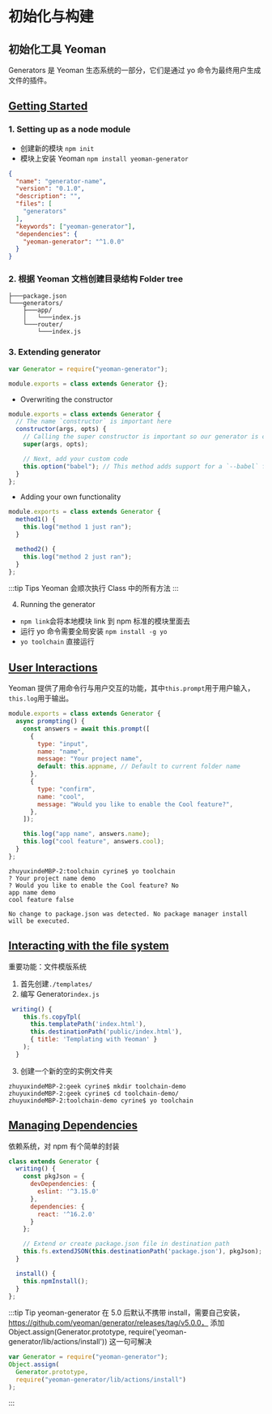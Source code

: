 # 初始化与构建

## 初始化工具 Yeoman

Generators 是 Yeoman 生态系统的一部分，它们是通过 yo 命令为最终用户生成文件的插件。

## [Getting Started](https://yeoman.io/authoring/index.html)

### 1. Setting up as a node module

- 创建新的模块 `npm init`
- 模块上安装 Yeoman `npm install yeoman-generator`

```JSON
{
  "name": "generator-name",
  "version": "0.1.0",
  "description": "",
  "files": [
    "generators"
  ],
  "keywords": ["yeoman-generator"],
  "dependencies": {
    "yeoman-generator": "^1.0.0"
  }
}
```

### 2. 根据 Yeoman 文档创建目录结构 Folder tree

```
├───package.json
└───generators/
    ├───app/
    │   └───index.js
    └───router/
        └───index.js
```

### 3. Extending generator

```js
var Generator = require("yeoman-generator");

module.exports = class extends Generator {};
```

- Overwriting the constructor

```js
module.exports = class extends Generator {
  // The name `constructor` is important here
  constructor(args, opts) {
    // Calling the super constructor is important so our generator is correctly set up
    super(args, opts);

    // Next, add your custom code
    this.option("babel"); // This method adds support for a `--babel` flag
  }
};
```

- Adding your own functionality

```js
module.exports = class extends Generator {
  method1() {
    this.log("method 1 just ran");
  }

  method2() {
    this.log("method 2 just ran");
  }
};
```

:::tip Tips
Yeoman 会顺次执行 Class 中的所有方法
:::

4. Running the generator

- `npm link`会将本地模块 link 到 npm 标准的模块里面去
- 运行 yo 命令需要全局安装 `npm install -g yo`
- `yo toolchain` 直接运行

## [User Interactions](https://yeoman.io/authoring/user-interactions.html)

Yeoman 提供了用命令行与用户交互的功能，其中`this.prompt`用于用户输入，`this.log`用于输出。

```js
module.exports = class extends Generator {
  async prompting() {
    const answers = await this.prompt([
      {
        type: "input",
        name: "name",
        message: "Your project name",
        default: this.appname, // Default to current folder name
      },
      {
        type: "confirm",
        name: "cool",
        message: "Would you like to enable the Cool feature?",
      },
    ]);

    this.log("app name", answers.name);
    this.log("cool feature", answers.cool);
  }
};
```

```log
zhuyuxindeMBP-2:toolchain cyrine$ yo toolchain
? Your project name demo
? Would you like to enable the Cool feature? No
app name demo
cool feature false

No change to package.json was detected. No package manager install will be executed.
```

## [Interacting with the file system](https://yeoman.io/authoring/file-system.html)

重要功能：文件模版系统

1. 首先创建`./templates/`
2. 编写 Generator`index.js`

```js
 writing() {
    this.fs.copyTpl(
      this.templatePath('index.html'),
      this.destinationPath('public/index.html'),
      { title: 'Templating with Yeoman' }
    );
  }
```

3. 创建一个新的空的实例文件夹

```log
zhuyuxindeMBP-2:geek cyrine$ mkdir toolchain-demo
zhuyuxindeMBP-2:geek cyrine$ cd toolchain-demo/
zhuyuxindeMBP-2:toolchain-demo cyrine$ yo toolchain
```

## [Managing Dependencies](https://yeoman.io/authoring/dependencies.html)

依赖系统，对 npm 有个简单的封装

```js
class extends Generator {
  writing() {
    const pkgJson = {
      devDependencies: {
        eslint: '^3.15.0'
      },
      dependencies: {
        react: '^16.2.0'
      }
    };

    // Extend or create package.json file in destination path
    this.fs.extendJSON(this.destinationPath('package.json'), pkgJson);
  }

  install() {
    this.npmInstall();
  }
};
```

:::tip Tip
yeoman-generator 在 5.0 后默认不携带 install，需要自己安装，https://github.com/yeoman/generator/releases/tag/v5.0.0，
添加 Object.assign(Generator.prototype, require('yeoman-generator/lib/actions/install')) 这一句可解决

```js
var Generator = require("yeoman-generator");
Object.assign(
  Generator.prototype,
  require("yeoman-generator/lib/actions/install")
);
```

:::
